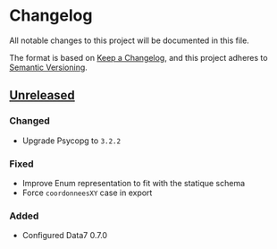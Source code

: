 # Changelog

All notable changes to this project will be documented in this file.

The format is based on [Keep a Changelog](https://keepachangelog.com/en/1.1.0/),
and this project adheres to
[Semantic Versioning](https://semver.org/spec/v2.0.0.html).

## [Unreleased]

### Changed

- Upgrade Psycopg to `3.2.2`

### Fixed

- Improve Enum representation to fit with the statique schema
- Force `coordonneesXY` case in export

### Added

- Configured Data7 0.7.0

[unreleased]: https://github.com/MTES-MCT/qualicharge/
